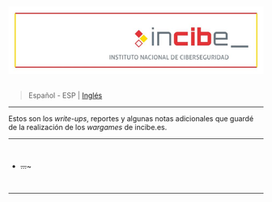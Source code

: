 <div align="center"> <img src="../resources/images/ctf_write-ups/incibe.es_banner/incibe.es_main_banner.jpg"> </div>

<br>

> <p> <span> Español - ESP </span> | <a href=https://github.com/frandausmeier/CTF_Write-Ups/blob/main/incibe.es/README.md> Inglés <a/> </p>

-----

Estos son los _write-ups_, reportes y algunas notas adicionales que guardé de la realización de los _wargames_ de incibe.es.

-----

<br>

* ~~...~~~                                                                                     

<br>

-----

